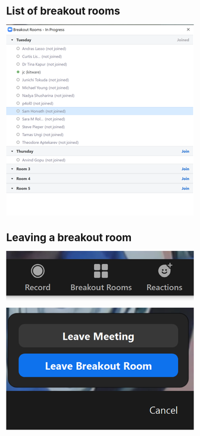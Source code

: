 # List of breakout rooms

![](pw34-breakroom-list.png)

# Leaving a breakout room

![](./pw34-breakroom-button.png)

![](./pw34-breakroom-leave.png)
